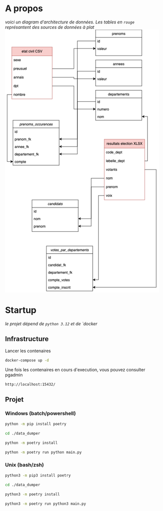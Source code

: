 # A propos
_voici un diagram d'architecture de données. Les tables en `rouge` représantent des sources de données à plat_
![](./datastructure.png)
# Startup
_le projet dépend de `python 3.12` et de `docker_

## Infrastructure
Lancer les contenaires
```bash
docker-compose up -d
```
Une fois les contenaires en cours d'execution, vous pouvez consulter pgadmin
```bash
http://localhost:15432/
```
## Projet
### Windows (batch/powershell)
```bash
python -m pip install poetry
```
```bash
cd ./data_dumper
```
```bash
python -m poetry install
```
```bash
python -m poetry run python main.py
```

### Unix (bash/zsh)

```bash
python3 -m pip3 install poetry
```
```bash
cd ./data_dumper
```
```bash
python3 -m poetry install
```
```bash
python3 -m poetry run python3 main.py
```